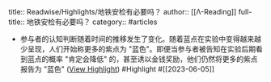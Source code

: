 title:: Readwise/Highlights/地铁安检有必要吗？
author:: [[Λ-Reading]]
full-title:: 地铁安检有必要吗？
category:: #articles

- 参与者的认知判断随着时间的推移发生了变化。随着蓝点在实验中变得越来越少呈现，人们开始称更多的紫点为 "蓝色"。即便当参与者被告知在实验后期看到蓝点的概率 "肯定会降低" 的，甚至诱以金钱奖励，他们仍然将更多的紫点报告为 "蓝色" ([View Highlight](https://read.readwise.io/read/01h24ykwecn1h8n1kevb72zbb7)) #Highlight #[[2023-06-05]]